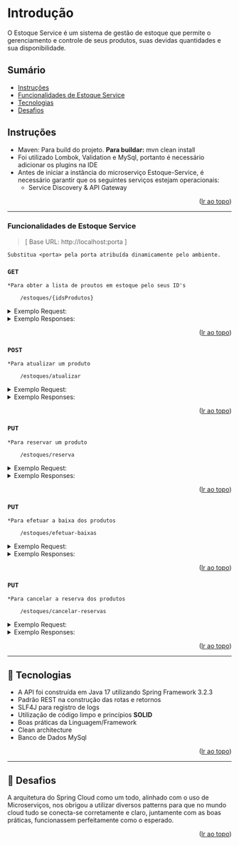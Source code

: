 <a name="readme-top"></a>

# Introdução

O Estoque Service é um sistema de gestão de estoque que permite o gerenciamento e controle de seus produtos, suas devidas quantidades e sua disponibilidade.


## Sumário
* [Instruções](#instruções)
* [Funcionalidades de Estoque Service](#funcionalidades-de-estoque-service)
* [Tecnologias](#-tecnologias)
* [Desafios](#-desafios)


## Instruções

- Maven: Para build do projeto. **Para buildar:** mvn clean install
- Foi utilizado Lombok, Validation e MySql, portanto é necessário adicionar os plugins na IDE
- Antes de iniciar a instância do microserviço Estoque-Service, é necessário garantir que os seguintes serviços estejam operacionais:
	* Service Discovery  &  API Gateway

<p align="right">(<a href="#readme-top">Ir ao topo</a>)</p>

---------

### Funcionalidades de Estoque Service

>[ Base URL: http://localhost:porta ] 

`Substitua <porta> pela porta atribuída dinamicamente pelo ambiente.`

### ``GET``
`*Para obter a lista de proutos em estoque pelo seus ID's`

```
	/estoques/{idsProdutos}
```

<details>
  <summary>Exemplo Request:</summary>

```
curl --location 'http://localhost:36339/estoques?idsProdutos=1%2C2'
```
</details>

<details>
  <summary>Exemplo Responses:</summary>

200 - _OK_
`- Será retornada a lista de proutos em estoque de acordo com os ID's passados`

```
[
    {
        "id": 1,
        "idProduto": 1,
        "quantidade": 10
    },
    {
        "id": 2,
        "idProduto": 2,
        "quantidade": 5
    }
]
```

</details>

<p align="right">(<a href="#readme-top">Ir ao topo</a>)</p>

### ``POST``
`*Para atualizar um produto`

```
	/estoques/atualizar
```

<details>
  <summary>Exemplo Request:</summary>

```
curl --location 'http://localhost:36339/estoques/atualizar' \
--header 'Content-Type: application/json' \
--data '{
    "idProduto": 1,
    "quantidade": 20
}'
```
</details>

<details>
  <summary>Exemplo Responses:</summary>

200 - _OK_
`- Será retornado o ID do produto alterado ou criado (caso ele não exista)`

```
1
```
</details>

<p align="right">(<a href="#readme-top">Ir ao topo</a>)</p>

### ``PUT``
`*Para reservar um produto`

```
	/estoques/reserva
```

<details>
  <summary>Exemplo Request:</summary>

```
curl --location --request PUT 'http://localhost:46693/estoques/reserva' \
--header 'Content-Type: application/json' \
--data '[
    {
        "idProduto": 1,
        "quantidade": 10
    },
    {
        "idProduto": 3,
        "quantidade": 1
    }
]'
```
</details>

<details>
  <summary>Exemplo Responses:</summary>

200 - _OK_
`- Os produtos foram reservados com sucesso`

```
[
    {
        "id": 1,
        "idProduto": 1,
        "quantidade": 9
    },
    {
        "id": 3,
        "idProduto": 3,
        "quantidade": 19
    }
]
```

422 - _Unprocessable Entity_

```
{
    "code": "estoque.reservaInsuficiente",
    "message": "Reserva insuficiente."
}
```
</details>

<p align="right">(<a href="#readme-top">Ir ao topo</a>)</p>

### ``PUT``
`*Para efetuar a baixa dos produtos`

```
	/estoques/efetuar-baixas
```

<details>
  <summary>Exemplo Request:</summary>

```
curl --location --request PUT 'http://localhost:42189/estoques/efetuar-baixas' \
--header 'Content-Type: application/json' \
--data '[
    {
        "idProduto": 1,
        "quantidade": 1
    },
    {
        "idProduto": 2,
        "quantidade": 2
    }
]'
```
</details>

<details>
  <summary>Exemplo Responses:</summary>

200 - _OK_
`- Baixa do produto relizada com sucesso`

422 - _Unprocessable Entity_

```
{
    "code": "estoque.reservaInsuficiente",
    "message": "Reserva insuficiente."
}
```
</details>

<p align="right">(<a href="#readme-top">Ir ao topo</a>)</p>

### ``PUT``
`*Para cancelar a reserva dos produtos`

```
	/estoques/cancelar-reservas
```

<details>
  <summary>Exemplo Request:</summary>

```
curl --location --request PUT 'http://localhost:42189/estoques/cancelar-reservas' \
--header 'Content-Type: application/json' \
--data '[
    {
        "idProduto": 1,
        "quantidade": 1
    },
    {
        "idProduto": 2,
        "quantidade": 1
    }
]'
```
</details>

<details>
  <summary>Exemplo Responses:</summary>

200 - _OK_
`- Reserva do produto cancelada com sucesso`

</details>

<p align="right">(<a href="#readme-top">Ir ao topo</a>)</p>

---------

<a name="tecnologias"></a>
## 📍️ Tecnologias

- A API foi construída em Java 17 utilizando Spring Framework 3.2.3
- Padrão REST na construção das rotas e retornos
- SLF4J para registro de logs
- Utilização de código limpo e princípios **SOLID**
- Boas práticas da Linguagem/Framework
- Clean architecture
- Banco de Dados MySql

<p align="right">(<a href="#readme-top">Ir ao topo</a>)</p>

---------

<a name="desafios"></a>
## 📍️ Desafios

A arquitetura do Spring Cloud como um todo, alinhado com o uso de Microserviços, nos obrigou a utilizar diversos patterns para que no mundo cloud tudo se conecta-se corretamente e claro, juntamente com as boas práticas, funcionassem perfeitamente como o esperado.

<p align="right">(<a href="#readme-top">Ir ao topo</a>)</p>